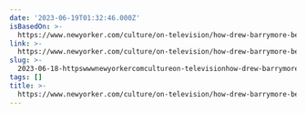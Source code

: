 ```yaml
---
date: '2023-06-19T01:32:46.000Z'
isBasedOn: >-
  https://www.newyorker.com/culture/on-television/how-drew-barrymore-became-a-bizarro-fixture-of-daytime-tv
link: >-
  https://www.newyorker.com/culture/on-television/how-drew-barrymore-became-a-bizarro-fixture-of-daytime-tv
slug: >-
  2023-06-18-httpswwwnewyorkercomcultureon-televisionhow-drew-barrymore-became-a-bizarro-fixture-of-daytime-tv
tags: []
title: >-
  https://www.newyorker.com/culture/on-television/how-drew-barrymore-became-a-bizarro-fixture-of-daytime-tv
---
```


